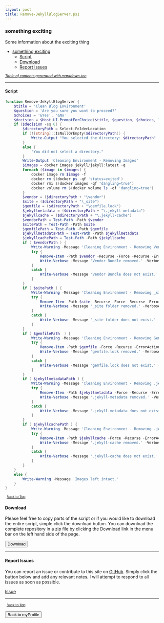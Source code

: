 ```yaml
---
layout: post
title: Remove-JekyllBlogServer.ps1
---
```


### something exciting

Some information about the exciting thing

- [something exciting](#something-exciting)
  - [Script](#script)
  - [Download](#download)
  - [Report Issues](#report-issues)

<small><i><a href='http://ecotrust-canada.github.io/markdown-toc/'>Table of contents generated with markdown-toc</a></i></small>

---

#### Script

```powershell
function Remove-JekyllBlogServer {
	$title = 'Clean Blog Environment'
	$question = 'Are you sure you want to proceed?'
	$choices = '&Yes', '&No'
	$decision = $Host.UI.PromptForChoice($title, $question, $choices, 1)
	if ($decision -eq 0) {
		$directoryPath = Select-FolderLocation
		if (![string]::IsNullOrEmpty($directoryPath)) {
			Write-Output "You selected the directory: $directoryPath"
		}
		else {
			"You did not select a directory."
		}
		Write-Output 'Cleaning Environment - Removing Images'
		$images = docker images jekyll/jekyll:latest -q
		foreach ($image in $images) {
			docker image rm $image -f
			docker rm $(docker ps -qf 'status=exited')
			docker rmi $(docker images -qf 'dangling=true')
			docker volume rm $(docker volume ls -qf 'dangling=true')
		}
		$vendor = ($directoryPath + "\vendor")
		$site = ($directoryPath + "\_site")
		$gemfile = ($directoryPath + "\gemfile.lock")
		$jekyllmetadata = ($directoryPath + "\.jekyll-metadata")
		$jekyllcache = ($directoryPath + "\.jekyll-cache")
		$vendorPath = Test-Path -Path $vendor
		$sitePath = Test-Path -Path $site
		$gemfilePath = Test-Path -Path $gemfile
		$jekyllmetadataPath = Test-Path -Path $jekyllmetadata
		$jekyllcachePath = Test-Path -Path $jekyllcache
		if ( $vendorPath ) {
			Write-Warning -Message 'Cleaning Environment - Removing Vendor Bundle'
			try {
				Remove-Item -Path $vendor -Recurse -Force -Recurse -ErrorAction Stop
				Write-Verbose -Message 'Vendor Bundle removed.' -Verbose
			}
			catch {
				Write-Verbose -Message 'Vendor Bundle does not exist.' -Verbose
			}
		}
		if ( $sitePath ) {
			Write-Warning -Message 'Cleaning Environment - Removing _site Folder'
			try {
				Remove-Item -Path $site -Recurse -Force -Recurse -ErrorAction Stop
				Write-Verbose -Message '_site folder removed.' -Verbose
			}
			catch {
				Write-Verbose -Message '_site folder does not exist.' -Verbose
			}
		}
		if ( $gemfilePath  ) {
			Write-Warning -Message 'Cleaning Environment - Removing Gemfile.lock File'
			try {
				Remove-Item -Path $gemfile -Force -Recurse -ErrorAction Stop
				Write-Verbose -Message 'gemfile.lock removed.' -Verbose
			}
			catch {
				Write-Verbose -Message 'gemfile.lock does not exist.' -Verbose
			}
		}
		if ( $jekyllmetadataPath ) {
			Write-Warning -Message 'Cleaning Environment - Removing .jekyll-metadata File'
			try {
				Remove-Item -Path $jekyllmetadata -Force -Recurse -ErrorAction Stop
				Write-Verbose -Message '.jekyll-metadata removed.' -Verbose
			}
			catch {
				Write-Verbose -Message '.jekyll-metadata does not exist.' -Verbose
			}
		}
		if ( $jekyllcachePath ) {
			Write-Warning -Message 'Cleaning Environment - Removing .jekyll-cache File'
			try {
				Remove-Item -Path $jekyllcache -Force -Recurse -ErrorAction Stop
				Write-Verbose -Message '.jekyll-cache removed.' -Verbose
			}
			catch {
				Write-Verbose -Message '.jekyll-cache does not exist.' -Verbose
			}
		}
	}
	else {
		Write-Warning -Message 'Images left intact.'
	}
}
```

<span style="font-size:11px;"><a href="#"><i class="fas fa-caret-up" aria-hidden="true" style="color: white; margin-right:5px;"></i>Back to Top</a></span>

#### Download

Please feel free to copy parts of the script or if you would like to download the entire script, simple click the download button. You can download the complete repository in a zip file by clicking the Download link in the menu bar on the left hand side of the page.

<button class="btn" type="submit" onclick="window.open('http://agamar.domain.leigh-services.com:4000/powershell/functions/myProfile/Remove-JekyllBlogServer.ps1')">
    <i class="fa fa-cloud-download-alt">
    </i>
        Download
</button>

---

#### Report Issues

You can report an issue or contribute to this site on <a href="https://github.com/BanterBoy/scripts-blog/issues">GitHub</a>. Simply click the button below and add any relevant notes. I will attempt to respond to all issues as soon as possible.

<!-- Place this tag where you want the button to render. -->

<a class="github-button" href="https://github.com/BanterBoy/scripts-blog/issues/new?title=Remove-JekyllBlogServer.ps1&body=There is a problem with this function. Please find details below." data-show-count="true" aria-label="Issue BanterBoy/scripts-blog on GitHub">Issue</a>

---

<span style="font-size:11px;"><a href="#"><i class="fas fa-caret-up" aria-hidden="true" style="color: white; margin-right:5px;"></i>Back to Top</a></span>

<a href="/menu/_pages/myProfile.html">
    <button class="btn">
        <i class='fas fa-reply'>
        </i>
            Back to myProfile
    </button>
</a>

[1]: http://ecotrust-canada.github.io/markdown-toc
[2]: https://github.com/googlearchive/code-prettify
